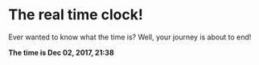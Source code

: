 # The real time clock!

Ever wanted to know what the time is? Well, your journey is about to end!

**The time is Dec 02, 2017, 21:38**
